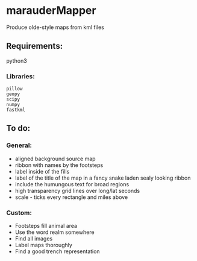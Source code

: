 # marauderMapper
Produce olde-style maps from kml files

## Requirements:
  python3

### Libraries:
    pillow
    geopy
    scipy
    numpy
    fastkml

## To do:

### General:
* aligned background source map
* ribbon with names by the footsteps
* label inside of the fills
* label of the title of the map in a fancy snake laden sealy looking ribbon
* include the humungous text for broad regions
* high transparency grid lines over long/lat seconds
* scale - ticks every rectangle and miles above

### Custom:
* Footsteps fill animal area
* Use the word realm somewhere
* Find all images
* Label maps thoroughly
* Find a good trench representation
